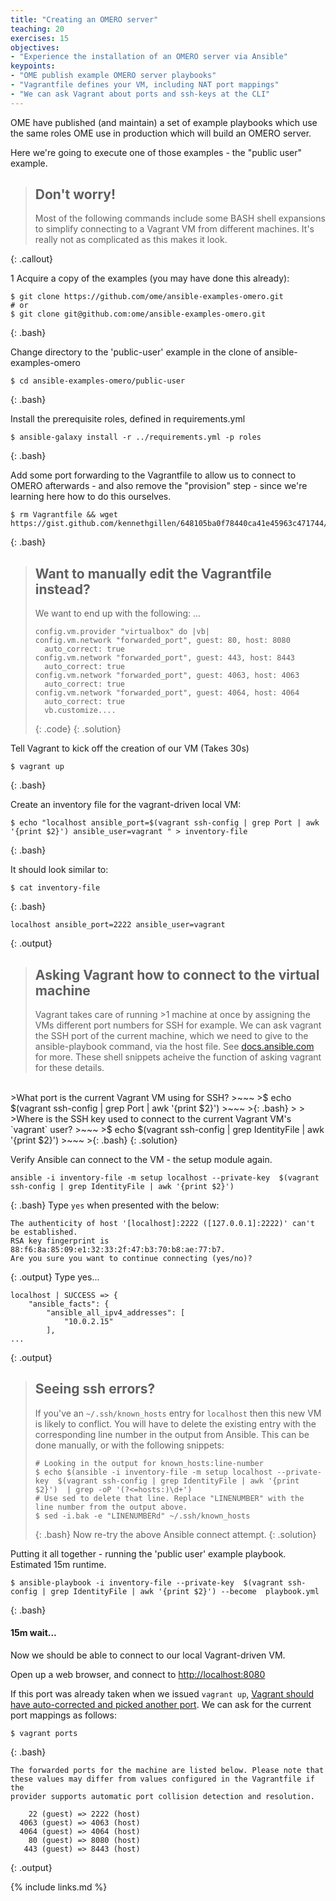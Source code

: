 ```yaml
---
title: "Creating an OMERO server"
teaching: 20
exercises: 15
objectives:
- "Experience the installation of an OMERO server via Ansible"
keypoints:
- "OME publish example OMERO server playbooks"
- "Vagrantfile defines your VM, including NAT port mappings"
- "We can ask Vagrant about ports and ssh-keys at the CLI"
---
```

OME have published (and maintain) a set of example playbooks which use the same roles OME use in production which will build an OMERO server.

Here we're going to execute one of those examples - the "public user" example.

> ## Don't worry!
>
> Most of the following commands include some BASH shell expansions to simplify connecting to a Vagrant VM from different machines. It's really not as complicated as this makes it look.
>
{: .callout}

1 Acquire a copy of the examples (you may have done this already):

~~~
$ git clone https://github.com/ome/ansible-examples-omero.git 
# or
$ git clone git@github.com:ome/ansible-examples-omero.git
~~~
{: .bash} 

Change directory to the 'public-user' example in the clone of ansible-examples-omero
~~~
$ cd ansible-examples-omero/public-user
~~~
{: .bash} 

Install the prerequisite roles, defined in requirements.yml
~~~
$ ansible-galaxy install -r ../requirements.yml -p roles
~~~
{: .bash}

Add some port forwarding to the Vagrantfile to allow us to connect to OMERO afterwards - and also remove the "provision" step - since we're learning here how to do this ourselves.
~~~
$ rm Vagrantfile && wget https://gist.github.com/kennethgillen/648105ba0f78440ca41e45963c471744/raw/Vagrantfile
~~~
{: .bash} 

> ## Want to manually edit the Vagrantfile instead?
>
>  We want to end up with the following:
>  ...
>  ~~~
>  config.vm.provider "virtualbox" do |vb|
>  config.vm.network "forwarded_port", guest: 80, host: 8080
>    auto_correct: true
>  config.vm.network "forwarded_port", guest: 443, host: 8443
>    auto_correct: true
>  config.vm.network "forwarded_port", guest: 4063, host: 4063
>    auto_correct: true
>  config.vm.network "forwarded_port", guest: 4064, host: 4064
>    auto_correct: true
>    vb.customize....
>  ~~~
>  {: .code}
{: .solution}

Tell Vagrant to kick off the creation of our VM (Takes 30s)
~~~
$ vagrant up
~~~
{: .bash} 


Create an inventory file for the vagrant-driven local VM:
~~~
$ echo "localhost ansible_port=$(vagrant ssh-config | grep Port | awk '{print $2}') ansible_user=vagrant " > inventory-file
~~~
{: .bash}

It should look similar to:
~~~
$ cat inventory-file
~~~
{: .bash}
~~~
localhost ansible_port=2222 ansible_user=vagrant
~~~
{: .output}


> ## Asking Vagrant how to connect to the virtual machine
> 
> Vagrant takes care of running >1 machine at once by 
> assigning the VMs different port numbers for SSH for example.
> We can ask vagrant the SSH port of the current machine, which we
> need to give to the ansible-playbook command, via the host file.
> See [docs.ansible.com](http://docs.ansible.com/ansible/latest/intro_inventory.html) 
> for more. These shell snippets acheive the function of asking vagrant for these details.
>
<br/>
>What port is the current Vagrant VM using for SSH?
>~~~
>$ echo $(vagrant ssh-config | grep Port | awk '{print $2}')
>~~~
>{: .bash} 
>
>
<br/>
>Where is the SSH key used to connect to the current Vagrant VM's `vagrant` user?
>~~~
>$ echo $(vagrant ssh-config | grep IdentityFile | awk '{print $2}')
>~~~
>{: .bash} 
{: .solution}

Verify Ansible can connect to the VM - the setup module again.
~~~
ansible -i inventory-file -m setup localhost --private-key  $(vagrant ssh-config | grep IdentityFile | awk '{print $2}') 
~~~
{: .bash}
Type `yes` when presented with the below: 
~~~
The authenticity of host '[localhost]:2222 ([127.0.0.1]:2222)' can't be established.
RSA key fingerprint is 88:f6:8a:85:09:e1:32:33:2f:47:b3:70:b8:ae:77:b7.
Are you sure you want to continue connecting (yes/no)?
~~~
{: .output}
Type yes...
~~~
localhost | SUCCESS => {
    "ansible_facts": {
        "ansible_all_ipv4_addresses": [
            "10.0.2.15"
        ],
... 
~~~
{: .output}

>## Seeing ssh errors?
>
>If you've an `~/.ssh/known_hosts` entry for `localhost` then this new 
>VM is likely to conflict. You will have to delete the existing entry 
>with the corresponding line number in the output from Ansible.
>This can be done manually, or with the following snippets:
>~~~
># Looking in the output for known_hosts:line-number
>$ echo $(ansible -i inventory-file -m setup localhost --private-key  $(vagrant ssh-config | grep IdentityFile | awk '{print $2}')  | grep -oP '(?<=hosts:)\d+')
># Use sed to delete that line. Replace "LINENUMBER" with the line number from the output above.
>$ sed -i.bak -e "LINENUMBERd" ~/.ssh/known_hosts
>~~~
>{: .bash} 
> Now re-try the above Ansible connect attempt. 
{: .solution}

Putting it all together - running the 'public user' example playbook. Estimated 15m runtime.
~~~
$ ansible-playbook -i inventory-file --private-key  $(vagrant ssh-config | grep IdentityFile | awk '{print $2}') --become  playbook.yml
~~~
{: .bash}

#### 15m wait...

Now we should be able to connect to our local Vagrant-driven VM.

Open up a web browser, and connect to [http://localhost:8080](http://localhost:8080)

If this port was already taken when we issued `vagrant up`, [Vagrant should have 
auto-corrected and picked another port](https://www.vagrantup.com/docs/networking/forwarded_ports.html#auto_correct). We can ask for the current port mappings as follows:

~~~
$ vagrant ports
~~~
{: .bash}
~~~
The forwarded ports for the machine are listed below. Please note that
these values may differ from values configured in the Vagrantfile if the
provider supports automatic port collision detection and resolution.

    22 (guest) => 2222 (host)
  4063 (guest) => 4063 (host)
  4064 (guest) => 4064 (host)
    80 (guest) => 8080 (host)
   443 (guest) => 8443 (host)
~~~
{: .output}

{% include links.md %}

